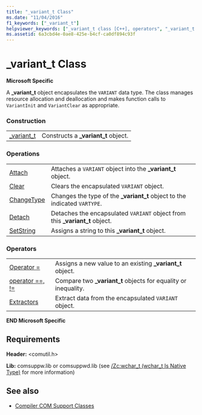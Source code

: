 ```yaml
---
title: "_variant_t Class"
ms.date: "11/04/2016"
f1_keywords: ["_variant_t"]
helpviewer_keywords: ["_variant_t class [C++], operators", "_variant_t class", "_variant_t class [C++], member functions", "VARIANT object", "VARIANT object [C++], COM encapsulation"]
ms.assetid: 6a3cbd4e-0ae8-425e-b4cf-ca0df894c93f
---
```

# _variant_t Class

**Microsoft Specific**

A **_variant_t** object encapsulates the `VARIANT` data type. The class manages resource allocation and deallocation and makes function calls to `VariantInit` and `VariantClear` as appropriate.

### Construction

|||
|-|-|
|[_variant_t](../cpp/variant-t-variant-t.md)|Constructs a **_variant_t** object.|

### Operations

|||
|-|-|
|[Attach](../cpp/variant-t-attach.md)|Attaches a `VARIANT` object into the **_variant_t** object.|
|[Clear](../cpp/variant-t-clear.md)|Clears the encapsulated `VARIANT` object.|
|[ChangeType](../cpp/variant-t-changetype.md)|Changes the type of the **_variant_t** object to the indicated `VARTYPE`.|
|[Detach](../cpp/variant-t-detach.md)|Detaches the encapsulated `VARIANT` object from this **_variant_t** object.|
|[SetString](../cpp/variant-t-setstring.md)|Assigns a string to this **_variant_t** object.|

### Operators

|||
|-|-|
|[Operator =](../cpp/variant-t-operator-equal.md)|Assigns a new value to an existing **_variant_t** object.|
|[operator ==, !=](../cpp/variant-t-relational-operators.md)|Compare two **_variant_t** objects for equality or inequality.|
|[Extractors](../cpp/variant-t-extractors.md)|Extract data from the encapsulated `VARIANT` object.|

**END Microsoft Specific**

## Requirements

**Header:** \<comutil.h>

**Lib:** comsuppw.lib or comsuppwd.lib (see [/Zc:wchar_t (wchar_t Is Native Type)](../build/reference/zc-wchar-t-wchar-t-is-native-type.md) for more information)

## See also

- [Compiler COM Support Classes](../cpp/compiler-com-support-classes.md)
